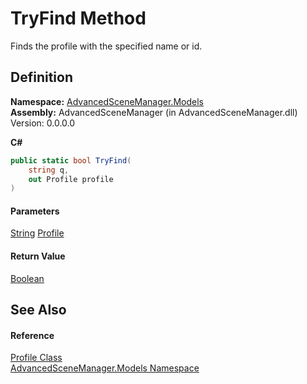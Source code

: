 # TryFind Method

Finds the profile with the specified name or id.

## Definition

**Namespace:** [AdvancedSceneManager.Models](N_AdvancedSceneManager_Models.md)\
**Assembly:** AdvancedSceneManager (in AdvancedSceneManager.dll) Version: 0.0.0.0

**C#**

```c#
public static bool TryFind(
	string q,
	out Profile profile
)
```

#### Parameters

&#x20; [String](https://learn.microsoft.com/dotnet/api/system.string)   [Profile](T_AdvancedSceneManager_Models_Profile.md)&#x20;

#### Return Value

[Boolean](https://learn.microsoft.com/dotnet/api/system.boolean)

## See Also

#### Reference

[Profile Class](T_AdvancedSceneManager_Models_Profile.md)\
[AdvancedSceneManager.Models Namespace](N_AdvancedSceneManager_Models.md)
